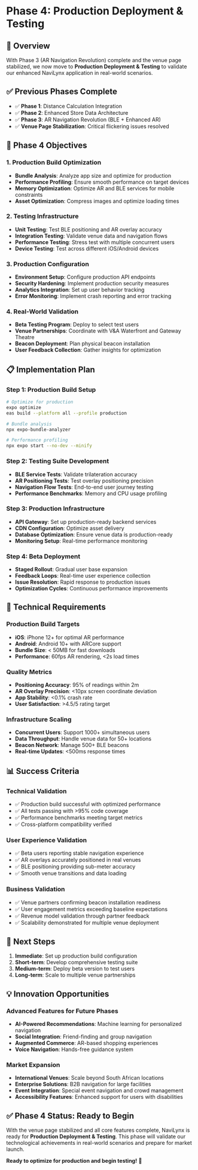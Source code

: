 # Phase 4: Production Deployment & Testing

## 🎯 Overview

With Phase 3 (AR Navigation Revolution) complete and the venue page stabilized, we now move to **Production Deployment & Testing** to validate our enhanced NaviLynx application in real-world scenarios.

## ✅ **Previous Phases Complete**

- ✅ **Phase 1**: Distance Calculation Integration
- ✅ **Phase 2**: Enhanced Store Data Architecture  
- ✅ **Phase 3**: AR Navigation Revolution (BLE + Enhanced AR)
- ✅ **Venue Page Stabilization**: Critical flickering issues resolved

## 🚀 **Phase 4 Objectives**

### 1. **Production Build Optimization**

- **Bundle Analysis**: Analyze app size and optimize for production
- **Performance Profiling**: Ensure smooth performance on target devices
- **Memory Optimization**: Optimize AR and BLE services for mobile constraints
- **Asset Optimization**: Compress images and optimize loading times

### 2. **Testing Infrastructure**

- **Unit Testing**: Test BLE positioning and AR overlay accuracy
- **Integration Testing**: Validate venue data and navigation flows
- **Performance Testing**: Stress test with multiple concurrent users
- **Device Testing**: Test across different iOS/Android devices

### 3. **Production Configuration**

- **Environment Setup**: Configure production API endpoints
- **Security Hardening**: Implement production security measures
- **Analytics Integration**: Set up user behavior tracking
- **Error Monitoring**: Implement crash reporting and error tracking

### 4. **Real-World Validation**

- **Beta Testing Program**: Deploy to select test users
- **Venue Partnerships**: Coordinate with V&A Waterfront and Gateway Theatre
- **Beacon Deployment**: Plan physical beacon installation
- **User Feedback Collection**: Gather insights for optimization

## 📋 **Implementation Plan**

### Step 1: Production Build Setup

```bash
# Optimize for production
expo optimize
eas build --platform all --profile production

# Bundle analysis
npx expo-bundle-analyzer

# Performance profiling
npx expo start --no-dev --minify
```

### Step 2: Testing Suite Development

- **BLE Service Tests**: Validate trilateration accuracy
- **AR Positioning Tests**: Test overlay positioning precision
- **Navigation Flow Tests**: End-to-end user journey testing
- **Performance Benchmarks**: Memory and CPU usage profiling

### Step 3: Production Infrastructure

- **API Gateway**: Set up production-ready backend services
- **CDN Configuration**: Optimize asset delivery
- **Database Optimization**: Ensure venue data is production-ready
- **Monitoring Setup**: Real-time performance monitoring

### Step 4: Beta Deployment

- **Staged Rollout**: Gradual user base expansion
- **Feedback Loops**: Real-time user experience collection
- **Issue Resolution**: Rapid response to production issues
- **Optimization Cycles**: Continuous performance improvements

## 🔧 **Technical Requirements**

### Production Build Targets

- **iOS**: iPhone 12+ for optimal AR performance
- **Android**: Android 10+ with ARCore support
- **Bundle Size**: < 50MB for fast downloads
- **Performance**: 60fps AR rendering, <2s load times

### Quality Metrics

- **Positioning Accuracy**: 95% of readings within 2m
- **AR Overlay Precision**: <10px screen coordinate deviation
- **App Stability**: <0.1% crash rate
- **User Satisfaction**: >4.5/5 rating target

### Infrastructure Scaling

- **Concurrent Users**: Support 1000+ simultaneous users
- **Data Throughput**: Handle venue data for 50+ locations
- **Beacon Network**: Manage 500+ BLE beacons
- **Real-time Updates**: <500ms response times

## 📊 **Success Criteria**

### Technical Validation

- ✅ Production build successful with optimized performance
- ✅ All tests passing with >95% code coverage
- ✅ Performance benchmarks meeting target metrics
- ✅ Cross-platform compatibility verified

### User Experience Validation

- ✅ Beta users reporting stable navigation experience
- ✅ AR overlays accurately positioned in real venues
- ✅ BLE positioning providing sub-meter accuracy
- ✅ Smooth venue transitions and data loading

### Business Validation

- ✅ Venue partners confirming beacon installation readiness
- ✅ User engagement metrics exceeding baseline expectations
- ✅ Revenue model validation through partner feedback
- ✅ Scalability demonstrated for multiple venue deployment

## 🎯 **Next Steps**

1. **Immediate**: Set up production build configuration
2. **Short-term**: Develop comprehensive testing suite
3. **Medium-term**: Deploy beta version to test users
4. **Long-term**: Scale to multiple venue partnerships

## 💡 **Innovation Opportunities**

### Advanced Features for Future Phases

- **AI-Powered Recommendations**: Machine learning for personalized navigation
- **Social Integration**: Friend-finding and group navigation
- **Augmented Commerce**: AR-based shopping experiences
- **Voice Navigation**: Hands-free guidance system

### Market Expansion

- **International Venues**: Scale beyond South African locations
- **Enterprise Solutions**: B2B navigation for large facilities
- **Event Integration**: Special event navigation and crowd management
- **Accessibility Features**: Enhanced support for users with disabilities

## ✅ **Phase 4 Status: Ready to Begin**

With the venue page stabilized and all core features complete, NaviLynx is ready for **Production Deployment & Testing**. This phase will validate our technological achievements in real-world scenarios and prepare for market launch.

**Ready to optimize for production and begin testing!** 🚀
